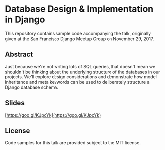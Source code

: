 # Database Design & Implementation in Django

This repository contains sample code accompanying the talk, originally given at the San Francisco Django Meetup Group on November 29, 2017.

## Abstract

Just because we're not writing lots of SQL queries, that doesn't mean we shouldn't be thinking about the underlying structure of the databases in our projects. We'll explore design considerations and demonstrate how model inheritance and meta keywords can be used to deliberately structure a Django database schema.

## Slides

[https://goo.gl/KJpcYk](https://goo.gl/KJpcYk)

## License

Code samples for this talk are provided subject to the MIT license.

